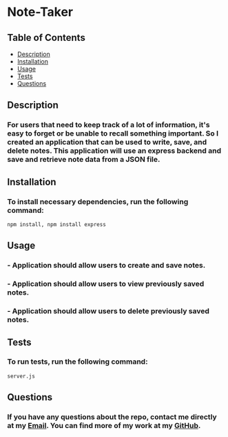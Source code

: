 
# **Note-Taker**

## Table of Contents
- [Description](#description)
- [Installation](#installation)
- [Usage](#usage)
- [Tests](#tests)
- [Questions](#questions)

## Description
### For users that need to keep track of a lot of information, it's easy to forget or be unable to recall something important. So I created an application that can be used to write, save, and delete notes. This application will use an express backend and save and retrieve note data from a JSON file.
### 

## Installation
### To install necessary dependencies, run the following command: 
```
npm install, npm install express
```
## Usage
### - Application should allow users to create and save notes.
### - Application should allow users to view previously saved notes.
### - Application should allow users to delete previously saved notes.

## Tests
### To run tests, run the following command: 
 ``` 
server.js
 ```
## Questions
### If you have any questions about the repo, contact me directly at my [Email](mailto:shadysaleh01@gmail.com). You can find more of my work at my [GitHub](https://github.com/shadysaleh01).